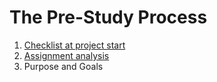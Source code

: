 <h1>The Pre-Study Process</h1>
<ol>
  <li><a href="https://github.com/MDU-C2/Intelligent-Drone-Swarm/blob/main/pre-study/checklist-project-start.md">Checklist at project start</a></li>
  <li><a href="https://github.com/MDU-C2/Intelligent-Drone-Swarm/blob/main/pre-study/assignment-analysis.md">Assignment analysis</a></li>
  <li>Purpose and Goals</li>
</ol>
